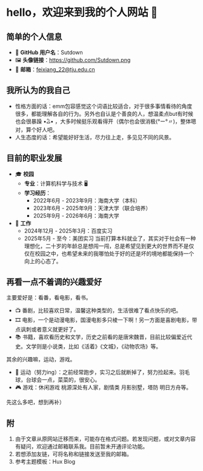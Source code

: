 # hello，欢迎来到我的个人网站 🚀

##  简单的个人信息
- 📌 **GitHub 用户名**：Sutdown 
- 🖼️ **头像链接**：https://github.com/Sutdown.png 
- 📧 **邮箱**：feixiang_22@tju.edu.cn 

## 我所认为的我自己
- 性格方面的话：emm包容感觉这个词语比较适合，对于很多事情看待的角度很多，都能理解各自的行为。另外也自认是个善良的人，想温柔点but有时候也会很暴躁 •᷄ࡇ•᷅ ，大多时候挺乐观看得开（偶尔也会很消极(°ー°〃)，整体嗯对，算个好人吧。
- 人生态度的话：希望能好好生活，尽力往上走，多见见不同的风景。

## 目前的职业发展
- 🎓 **校园**
  - **专业**：计算机科学与技术 🖥️
  - **学习经历**：
    - 2022年6月 - 2023年9月：海南大学（本科） 
    - 2023年6月 - 2025年9月：天津大学（联合培养） 
    - 2025年9月 - 2026年6月：海南大学
- 💼 **工作**
  - 2024年12月 - 2025年3月：百度实习 
  - 2025年5月 - 至今：美团实习
当前打算本科就业了，其实对于社会有一种理想化，二十岁的年龄总是想闯一闯，总是希望见到更大的世界而不是仅仅在校园之中，也希望未来的我哪怕处于好的还是坏的境地都能保持一个向上的心态了。

## 再看一点不着调的兴趣爱好
主要爱好是：看番，看电影，看书。
- 📺 番剧，比较喜欢日常，温馨这种类型的，生活很难了看点快乐的吧。
- 🎞️ 电影，一个是动漫电影，国漫电影多只棱一下啊！另一方面是喜剧电影，带点讽刺或者意义就更好了。
- 📚 书籍，喜欢看历史和文学，历史之前看的是唐宋魏晋，目前比较偏爱近代史。文学则是小说类，比如《活着》《文城》，《动物农场》等。

其余的兴趣嘛，运动，游戏。
- 🏃 运动（努力ing）：之前经常跑步，实习之后就断掉了，努力捡起来。羽毛球，台球会一点，菜菜的，很安心。
- 🎮 游戏：休闲游戏 桃源深处有人家，剧情类 月影别墅，塔防 明日方舟等。

先这么多吧，想到再补）

## 附
1. 由于文章从原网站迁移而来，可能存在格式问题。若发现问题，或对文章内容有疑问，欢迎通过邮箱联系我。目前暂未开通评论功能。
2. 若想添加友链，可将名称和链接发送至我的邮箱。
3. 参考主题模板：Hux Blog